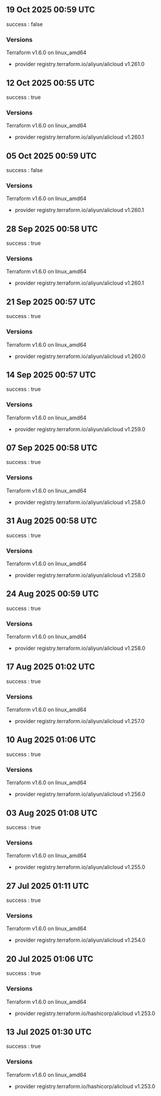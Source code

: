 ## 19 Oct 2025 00:59 UTC

success : false

### Versions

Terraform v1.6.0
on linux_amd64
+ provider registry.terraform.io/aliyun/alicloud v1.261.0

## 12 Oct 2025 00:55 UTC

success : true

### Versions

Terraform v1.6.0
on linux_amd64
+ provider registry.terraform.io/aliyun/alicloud v1.260.1

## 05 Oct 2025 00:59 UTC

success : false

### Versions

Terraform v1.6.0
on linux_amd64
+ provider registry.terraform.io/aliyun/alicloud v1.260.1

## 28 Sep 2025 00:58 UTC

success : true

### Versions

Terraform v1.6.0
on linux_amd64
+ provider registry.terraform.io/aliyun/alicloud v1.260.1

## 21 Sep 2025 00:57 UTC

success : true

### Versions

Terraform v1.6.0
on linux_amd64
+ provider registry.terraform.io/aliyun/alicloud v1.260.0

## 14 Sep 2025 00:57 UTC

success : true

### Versions

Terraform v1.6.0
on linux_amd64
+ provider registry.terraform.io/aliyun/alicloud v1.259.0

## 07 Sep 2025 00:58 UTC

success : true

### Versions

Terraform v1.6.0
on linux_amd64
+ provider registry.terraform.io/aliyun/alicloud v1.258.0

## 31 Aug 2025 00:58 UTC

success : true

### Versions

Terraform v1.6.0
on linux_amd64
+ provider registry.terraform.io/aliyun/alicloud v1.258.0

## 24 Aug 2025 00:59 UTC

success : true

### Versions

Terraform v1.6.0
on linux_amd64
+ provider registry.terraform.io/aliyun/alicloud v1.258.0

## 17 Aug 2025 01:02 UTC

success : true

### Versions

Terraform v1.6.0
on linux_amd64
+ provider registry.terraform.io/aliyun/alicloud v1.257.0

## 10 Aug 2025 01:06 UTC

success : true

### Versions

Terraform v1.6.0
on linux_amd64
+ provider registry.terraform.io/aliyun/alicloud v1.256.0

## 03 Aug 2025 01:08 UTC

success : true

### Versions

Terraform v1.6.0
on linux_amd64
+ provider registry.terraform.io/aliyun/alicloud v1.255.0

## 27 Jul 2025 01:11 UTC

success : true

### Versions

Terraform v1.6.0
on linux_amd64
+ provider registry.terraform.io/aliyun/alicloud v1.254.0

## 20 Jul 2025 01:06 UTC

success : true

### Versions

Terraform v1.6.0
on linux_amd64
+ provider registry.terraform.io/hashicorp/alicloud v1.253.0

## 13 Jul 2025 01:30 UTC

success : true

### Versions

Terraform v1.6.0
on linux_amd64
+ provider registry.terraform.io/hashicorp/alicloud v1.253.0

